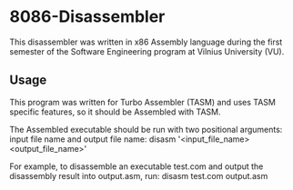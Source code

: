 # 8086-Disassembler
This disassembler was written in x86 Assembly language during the first semester of the Software Engineering program at Vilnius University (VU).
## Usage
This program was written for Turbo Assembler (TASM) and uses TASM specific features, so it should be Assembled with TASM.

The Assembled executable should be run with two positional arguments: input file name and output file name:
disasm '<input_file_name> <output_file_name>'

For example, to disassemble an executable test.com and output the disassembly result into output.asm, run:
disasm test.com output.asm

